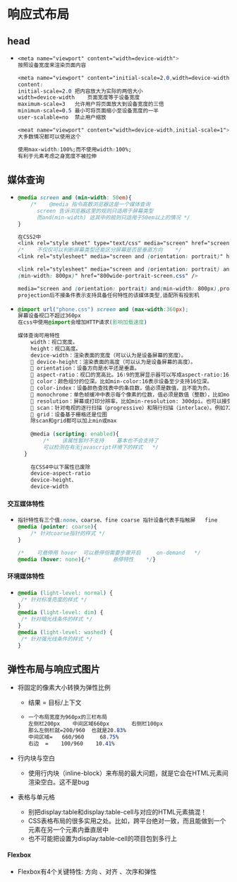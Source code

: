 # 响应式布局

## head

+ ```css
  <meta name="viewport" content="width=device-width"> 
  按照设备宽度来渲染页面内容
  
  <meta name="viewport" content="initial-scale=2.0,width=device-width"/> 
  content:
  initial-scale=2.0	把内容放大为实际的两倍大小
  width=device-width	页面宽度等于设备宽度
  maximum-scale=3	允许用户将页面放大到设备宽度的三倍
  minimun-scale=0.5	最小可将页面缩小至设备宽度的一半
  user-scalable=no	禁止用户缩放
  
  <meat name="viewport" content="width=device-width,initial-scale=1">
  大多数情况都可以使用这个
  
  使用max-width:100%;而不使用width:100%;
  有利于元素考虑之身宽度不被拉伸
  ```

## 媒体查询

+ ```css
  @media screen and (min-width: 50em){
      /*	@media 指令高数浏览器这是一个媒体查询
      	screen 告诉浏览器这里的规则只适用于屏幕类型
      	而and(min-width) 这其中的规则只适用于50em以上的情况	*/
  }
  
  在CSS2中
  <link rel="style sheet" type="text/css" media="screen" href="screenstyles. css">
  /*	不仅仅可以判断屏幕类型还能区分屏幕是否是垂直方向	*/
  <link rel="stylesheet" media="screen and (orientation: portrait)" href="portrait-screen.css" />
  
  <link rel="stylesheet" media="screen and (orientation: portrait) and 
  (min-width: 800px)" href="800wide-portrait-screen.css" /> 
  
  media="screen and (orientation: portrait) and(min-width: 800px),projection"
  projection后不接条件表示支持具备任何特性的该媒体类型,适配所有投影机
  ```

+ ```css
  @import url("phone.css") screen and (max-width:360px);
  屏幕设备视口不超过360px
  在css中使用@import会增加HTTP请求(影响加载速度)
      
  媒体查询可用特性
      width：视口宽度。
      height：视口高度。
      device-width：渲染表面的宽度（可以认为是设备屏幕的宽度）。
       device-height：渲染表面的高度（可以认为是设备屏幕的高度）。
       orientation：设备方向是水平还是垂直。
       aspect-ratio：视口的宽高比。16∶9的宽屏显示器可以写成aspect-ratio:16/9。
       color：颜色组分的位深。比如min-color:16表示设备至少支持16位深。
       color-index：设备颜色查找表中的条目数，值必须是数值，且不能为负。
       monochrome：单色帧缓冲中表示每个像素的位数，值必须是数值（整数），比如monochrome: 2，且不能为负。
       resolution：屏幕或打印分辨率，比如min-resolution: 300dpi。也可以接受每厘米多少点，比如min-resolution: 118dpcm。
       scan：针对电视的逐行扫描（progressive）和隔行扫描（interlace）。例如720p HD TV（720p中的p表示progressive，即逐行）可以使用scan: progressive来判断； 而1080i HD TV（1080i中的i表示interlace，即隔行）可以使用scan: interlace来判断。
       grid：设备基于栅格还是位图
      除scan和grid都可以加上min或max
      
      @media (scripting: enabled){
          /*	该属性暂时不支持	基本也不会支持了
          可以检测在有无javascript环境下的样式	*/
  	}
      
      在CSS4中以下属性已废除
      device-aspect-ratio
      device-height、
      device-width
  ```

#### 交互媒体特性

+ ```css
  指针特性有三个值:none、coarse、fine	coarse 指针设备代表手指触屏	fine	鼠标或其他精确的指针设备
  @media (pointer: coarse){
      /* 针对coarse指针的样式 */
  }
  
  /*	可悬停用 hover	可以悬停但需要步骤开启		on-demand	*/
  @media (hover: none){/*		悬停特性	*/}
  
  ```

#### 环境媒体特性

+ ```css
  @media (light-level: normal) { 
   /* 针对标准亮度的样式 */ 
  } 
  @media (light-level: dim) { 
   /* 针对暗光线条件的样式 */ 
  } 
  @media (light-level: washed) { 
   /* 针对强光线条件的样式 */ 
  }
  ```

## 弹性布局与响应式图片

+ 将固定的像素大小转换为弹性比例

  + 结果 = 目标/上下文

  + ```css
    一个布局宽度为960px的三栏布局
    左侧栏200px	中间区域660px		右侧栏100px
    那么左侧栏就=200/960	也就是20.83%
    中间区域=	660/960		68.75%
    右边	=	 100/960	10.41%
    ```

+ 行内块与空白

  + 使用行内块（inline-block）来布局的最大问题，就是它会在HTML元素间渲染空白。这不是bug

+ 表格与单元格

  + 别把display:table和display:table-cell与对应的HTML元素搞混！
  + CSS表格布局的很多实用之处。比如，跨平台绝对一致，而且能做到一个元素在另一个元素内垂直居中
  + 也不可能把设置为display:table-cell的项目包到多行上

#### Flexbox

+ Flexbox有4个关键特性: 方向 、对齐 、次序和弹性